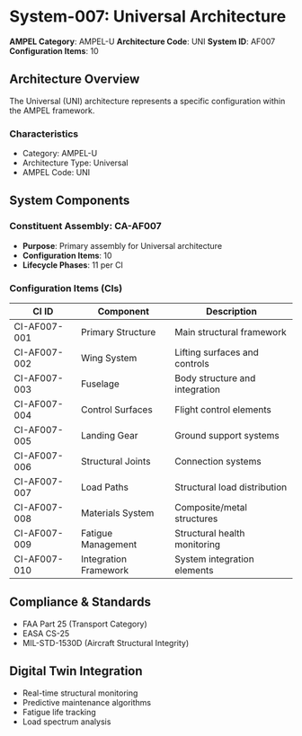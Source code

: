 # System-007: Universal Architecture

**AMPEL Category**: AMPEL-U
**Architecture Code**: UNI
**System ID**: AF007
**Configuration Items**: 10

## Architecture Overview

The Universal (UNI) architecture represents a specific configuration within the AMPEL framework.

### Characteristics
- Category: AMPEL-U
- Architecture Type: Universal
- AMPEL Code: UNI

## System Components

### Constituent Assembly: CA-AF007
- **Purpose**: Primary assembly for Universal architecture
- **Configuration Items**: 10
- **Lifecycle Phases**: 11 per CI

### Configuration Items (CIs)

| CI ID | Component | Description |
|-------|-----------|-------------|
| CI-AF007-001 | Primary Structure | Main structural framework |
| CI-AF007-002 | Wing System | Lifting surfaces and controls |
| CI-AF007-003 | Fuselage | Body structure and integration |
| CI-AF007-004 | Control Surfaces | Flight control elements |
| CI-AF007-005 | Landing Gear | Ground support systems |
| CI-AF007-006 | Structural Joints | Connection systems |
| CI-AF007-007 | Load Paths | Structural load distribution |
| CI-AF007-008 | Materials System | Composite/metal structures |
| CI-AF007-009 | Fatigue Management | Structural health monitoring |
| CI-AF007-010 | Integration Framework | System integration elements |

## Compliance & Standards
- FAA Part 25 (Transport Category)
- EASA CS-25
- MIL-STD-1530D (Aircraft Structural Integrity)

## Digital Twin Integration
- Real-time structural monitoring
- Predictive maintenance algorithms
- Fatigue life tracking
- Load spectrum analysis
